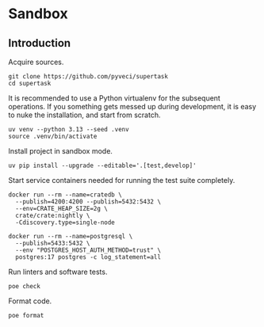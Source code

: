 # Sandbox

## Introduction

Acquire sources.
```shell
git clone https://github.com/pyveci/supertask
cd supertask
```

It is recommended to use a Python virtualenv for the subsequent operations.
If you something gets messed up during development, it is easy to nuke the
installation, and start from scratch.
```shell
uv venv --python 3.13 --seed .venv
source .venv/bin/activate
```

Install project in sandbox mode.
```shell
uv pip install --upgrade --editable='.[test,develop]'
```

Start service containers needed for running the test suite completely.
```shell
docker run --rm --name=cratedb \
  --publish=4200:4200 --publish=5432:5432 \
  --env=CRATE_HEAP_SIZE=2g \
  crate/crate:nightly \
  -Cdiscovery.type=single-node
```
```shell
docker run --rm --name=postgresql \
  --publish=5433:5432 \
  --env "POSTGRES_HOST_AUTH_METHOD=trust" \
  postgres:17 postgres -c log_statement=all
```

Run linters and software tests.
```shell
poe check
```

Format code.
```shell
poe format
```
